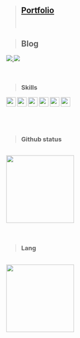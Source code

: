 > ## [Portfolio](https://kimjuno97.github.io/front-portfolio/)
>
> <br/>

> ## Blog

<a Href='https://velog.io/@juno97' target="_blank">
<img src="https://img.shields.io/badge/Velog-20C997?style=for-the-badge&amp;logo=velog&amp;logoColor=white" style="max-width: 100%;">
</a>
<a Href='https://kimjunho97.tistory.com' target="_blank">
<img src="https://img.shields.io/badge/tistory-AAD2F0?style=for-the-badge&amp;logo=tistory&amp;logoColor=white" style="max-width: 100%;">
</a>
<br/>
<br/>
<br/>

> ### Skills

<img src="https://img.shields.io/badge/JavaScript-FFCA28?style=flat-square&logo=javascript&logoColor=white" style="height:25px"/> 
<img src="https://img.shields.io/badge/typescript-3178C6?style=for-the-badge&logo=typescript&logoColor=white" style="height:25px">
<img src="https://img.shields.io/badge/React.js-58c3cc?style=flat-square&amp;logo=React&amp;logoColor=white" style="height:25px"/> 
<img src="https://img.shields.io/badge/next.js-000000?style=for-the-badge&logo=nextdotjs&logoColor=white" style="height:25px"/>
<img src="https://img.shields.io/badge/Nest.js-E02A4E?
style=for-the-badge&logo=nodejs" style="height:25px"/>
<img src="https://img.shields.io/badge/flutter-51C0F1?
style=for-the-badge&logo=flutter" style="height:25px"/>


<br/>
<br/>
<br/>
<br/>

> ### Github status

 <br/>
<a href="https://github.com/sw1104">
  <img height="180em" src="https://github-readme-stats-lac-beta.vercel.app/api?username=kimjuno97&show_icons=true&theme=gruvbox" />
</a>


<br/>
<br/>
<br/>





> ### Lang

<br/>
<a href="https://github.com/sw1104">
  <img height="180em" src="https://github-readme-stats-lac-beta.vercel.app/api/top-langs/?username=kimjuno97&layout=compact&theme=gruvbox" />
</a>
 
<!-- ![](./profile-3d-contrib/profile-green-animate.svg) -->
